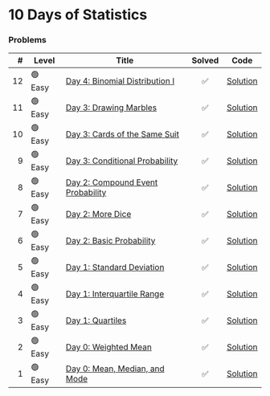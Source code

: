 # 10 Days of Statistics

### Problems

|  # | Level   | Title                                                                                                       |       Solved       |                           Code                            |
|---:|---------|-------------------------------------------------------------------------------------------------------------|:------------------:|:---------------------------------------------------------:|
| 12 | 🟢 Easy | [Day 4: Binomial Distribution I](https://www.hackerrank.com/challenges/s10-binomial-distribution-1/problem) | :white_check_mark: |           [Solution](Day-4/Rectangle-Object.js)           |
| 11 | 🟢 Easy | [Day 3: Drawing Marbles](https://www.hackerrank.com/challenges/s10-mcq-6/problem)                           | :white_check_mark: |           [Solution](Day-3/Drawing-Marbles.md)            |
| 10 | 🟢 Easy | [Day 3: Cards of the Same Suit](https://www.hackerrank.com/challenges/s10-mcq-5/problem)                    | :white_check_mark: |        [Solution](Day-3/Cards-of-the-Same-Suit.md)        |
|  9 | 🟢 Easy | [Day 3: Conditional Probability](https://www.hackerrank.com/challenges/s10-mcq-4/problem)                   | :white_check_mark: |       [Solution](Day-3/Conditional-Probability.md)        |
|  8 | 🟢 Easy | [Day 2: Compound Event Probability](https://www.hackerrank.com/challenges/s10-mcq-3/problem)                | :white_check_mark: |      [Solution](Day-2/Compound-Event-Probability.md)      |
|  7 | 🟢 Easy | [Day 2: More Dice](https://www.hackerrank.com/challenges/s10-mcq-2/problem)                                 | :white_check_mark: |              [Solution](Day-2/More-Dice.md)               |
|  6 | 🟢 Easy | [Day 2: Basic Probability](https://www.hackerrank.com/challenges/s10-mcq-1/problem)                         | :white_check_mark: |          [Solution](Day-2/Basic-Probability.md)           |
|  5 | 🟢 Easy | [Day 1: Standard Deviation](https://www.hackerrank.com/challenges/s10-standard-deviation/problem)           | :white_check_mark: |         [Solution](Day-1/Standard-Deviation.php)          |
|  4 | 🟢 Easy | [Day 1: Interquartile Range](https://www.hackerrank.com/challenges/s10-interquartile-range/problem)         | :white_check_mark: |         [Solution](Day-1/Interquartile-Range.php)         |
|  3 | 🟢 Easy | [Day 1: Quartiles](https://www.hackerrank.com/challenges/s10-quartiles/problem)                             | :white_check_mark: |              [Solution](Day-1/Quartiles.php)              |
|  2 | 🟢 Easy | [Day 0: Weighted Mean](https://www.hackerrank.com/challenges/s10-weighted-mean/problem)                     | :white_check_mark: |            [Solution](Day-0/Weighted-Mean.php)            |
|  1 | 🟢 Easy | [Day 0: Mean, Median, and Mode](https://www.hackerrank.com/challenges/s10-basic-statistics/problem)         | :white_check_mark: |        [Solution](Day-0/Mean-Median-and-Mode.php)         |
